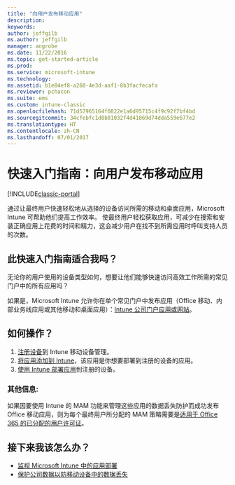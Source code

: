 ```yaml
---
title: "向用户发布移动应用"
description: 
keywords: 
author: jeffgilb
ms.author: jeffgilb
manager: angrobe
ms.date: 11/22/2016
ms.topic: get-started-article
ms.prod: 
ms.service: microsoft-intune
ms.technology: 
ms.assetid: b1e84ef8-a260-4e3d-aaf1-8b3facfecafa
ms.reviewer: pchacon
ms.suite: ems
ms.custom: intune-classic
ms.openlocfilehash: 71d57965164f0822e1a6d95715c4f9c92f7bf4bd
ms.sourcegitcommit: 34cfebfc1d8b81032f4d41869d74dda559e677e2
ms.translationtype: HT
ms.contentlocale: zh-CN
ms.lasthandoff: 07/01/2017
---
```

# <a name="quick-start-guide-publish-mobile-apps-to-your-users"></a>快速入门指南：向用户发布移动应用

[!INCLUDE[classic-portal](../includes/classic-portal.md)]

通过让最终用户快速轻松地从选择的设备访问所需的移动和桌面应用，Microsoft Intune 可帮助他们提高工作效率。 使最终用户轻松获取应用，可减少在搜索和安装正确应用上花费的时间和精力，这会减少用户在找不到所需应用时呼叫支持人员的次数。   

## <a name="is-this-quick-start-guide-right-for-me"></a>此快速入门指南适合我吗？
无论你的用户使用的设备类型如何，想要让他们能够快速访问高效工作所需的常见门户中的所有应用吗？

如果是，Microsoft Intune 允许你在单个常见门户中发布应用（Office 移动、内部业务线应用或其他移动和桌面应用）：[Intune 公司门户应用或网站](/intune-user-help/company-portal-frequently-asked-questions)。

## <a name="how-do-i-do-it"></a>如何操作？
1.  [注册设备](/intune-classic/deploy-use/enroll-devices-in-microsoft-intune)到 Intune 移动设备管理。
2.  [将应用添加到 Intune](/intune-classic/deploy-use/add-apps-for-mobile-devices-in-microsoft-intune)，该应用是你想要部署到注册的设备的应用。
3.  [使用 Intune 部署应用](/intune-classic/deploy-use/deploy-apps)到注册的设备。

### <a name="additional-information"></a>其他信息:
如果因要使用 Intune 的 MAM 功能来管理这些应用的数据丢失防护而成功发布 Office 移动应用，则为每个最终用户所分配的 MAM 策略需要是[适用于 Office 365 的已分配的用户许可证](https://support.office.com/article/Assign-or-remove-licenses-for-Office-365-for-business-997596b5-4173-4627-b915-36abac6786dc)。

## <a name="what-should-i-do-next"></a>接下来我该怎么办？
- [监视 Microsoft Intune 中的应用部署](/intune-classic/deploy-use/monitor-apps-in-microsoft-intune)
- [保护公司数据以防移动设备中的数据丢失](/intune-classic/deploy-use/protect-app-data-using-mobile-app-management-policies-with-microsoft-intune)
